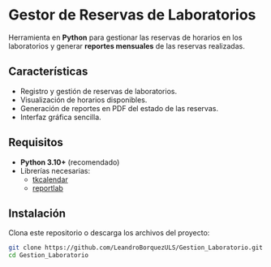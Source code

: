 # Gestor de Reservas de Laboratorios

Herramienta en **Python** para gestionar las reservas de horarios en los laboratorios y generar **reportes mensuales** de las reservas realizadas.

## Características
- Registro y gestión de reservas de laboratorios.
- Visualización de horarios disponibles.
- Generación de reportes en PDF del estado de las reservas.
- Interfaz gráfica sencilla.

## Requisitos
- **Python 3.10+** (recomendado)
- Librerías necesarias:
  - [tkcalendar](https://pypi.org/project/tkcalendar/)
  - [reportlab](https://pypi.org/project/reportlab/)

## Instalación

Clona este repositorio o descarga los archivos del proyecto:

```bash
git clone https://github.com/LeandroBorquezULS/Gestion_Laboratorio.git
cd Gestion_Laboratorio



